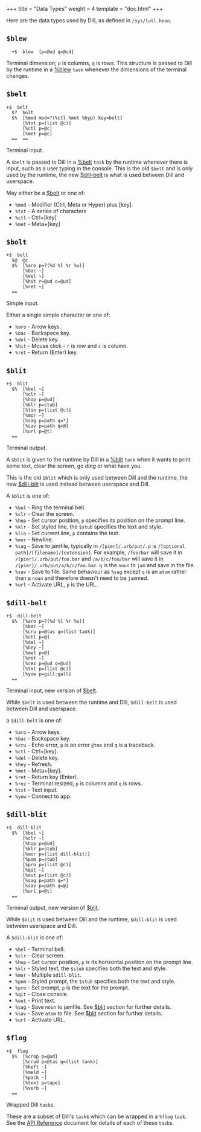 +++
title = "Data Types"
weight = 4
template = "doc.html"
+++

Here are the data types used by Dill, as defined in `/sys/lull.hoon`.

## `$blew`

```hoon
  +$  blew  [p=@ud q=@ud]
```

Terminal dimension; `p` is columns, `q` is rows. This structure is passed to Dill by the runtime in a [%blew](/docs/arvo/dill/tasks#blew) `task` whenever the dimensions of the terminal changes.

## `$belt`

```hoon
+$  belt
  $?  bolt
  $%  [%mod mod=?(%ctl %met %hyp) key=bolt]
      [%txt p=(list @c)]
      [%ctl p=@c]
      [%met p=@c]
  ==  ==
```

Terminal input.

A `$belt` is passed to Dill in a [%belt](/docs/arvo/dill/tasks#belt) `task` by the runtime whenever there is input, such as a user typing in the console. This is the old `$belt` and is only used by the runtime, the new [$dill-belt](#dill-belt) is what is used between Dill and userspace.

May either be a [$bolt](#bolt) or one of:

- `%mod` - Modifier (Ctrl, Meta or Hyper) plus [key].
- `%txt` - A series of characters
- `%ctl` - Ctrl+[key]
- `%met` - Meta+[key]

## `$bolt`

```hoon
+$  bolt
  $@  @c
  $%  [%aro p=?(%d %l %r %u)]
      [%bac ~]
      [%del ~]
      [%hit r=@ud c=@ud]
      [%ret ~]
  ==
```

Simple input.

Either a single simple character or one of:

- `%aro` - Arrow keys.
- `%bac` - Backspace key.
- `%del` - Delete key.
- `%hit` - Mouse click - `r` is row and `c` is column.
- `%ret` - Return (Enter) key.

## `$blit`

```hoon
+$  blit
  $%  [%bel ~]
      [%clr ~]
      [%hop p=@ud]
      [%klr p=stub]
      [%lin p=(list @c)]
      [%mor ~]
      [%sag p=path q=*]
      [%sav p=path q=@]
      [%url p=@t]
  ==
```

Terminal output.

A `$blit` is given to the runtime by Dill in a [%blit](/docs/arvo/dill/tasks#blit) `task` when it wants to print some text, clear the screen, go _ding_ or what have you.

This is the old `$blit` which is only used between Dill and the runtime, the new [$dill-blit](#dill-blit) is used instead between userspace and Dill.

A `$blit` is one of:

- `%bel` - Ring the terminal bell.
- `%clr` - Clear the screen.
- `%hop` - Set cursor position, `p` specifies its position on the prompt line.
- `%klr` - Set styled line, the `$stub` specifies the text and style.
- `%lin` - Set current line, `p` contains the text.
- `%mor` - Newline.
- `%sag` - Save to jamfile, typically in `/[pier]/.urb/put/`. `p` is `/[optional path]/[filename]/[extension]`. For example, `/foo/bar` will save it in `/[pier]/.urb/put/foo.bar` and `/a/b/c/foo/bar` will save it in `/[pier]/.urb/put/a/b/c/foo.bar`. `q` is the `noun` to `jam` and save in the file.
- `%sav` - Save to file. Same behaviour as `%sag` except `q` is an `atom` rather than a `noun` and therefore doesn't need to be `jam`med.
- `%url` - Activate URL, `p` is the URL.

## `$dill-belt`

```hoon
+$  dill-belt
  $%  [%aro p=?(%d %l %r %u)]
      [%bac ~]
      [%cru p=@tas q=(list tank)]
      [%ctl p=@]
      [%del ~]
      [%hey ~]
      [%met p=@]
      [%ret ~]
      [%rez p=@ud q=@ud]
      [%txt p=(list @c)]
      [%yow p=gill:gall]
  ==
```

Terminal input, new version of [$belt](#belt).

While `$belt` is used between the runtime and Dill, `$dill-belt` is used between Dill and userspace.

a `$dill-belt` is one of:

- `%aro` - Arrow keys.
- `%bac` - Backspace key.
- `%cru` - Echo error, `p` is an error `@tas` and `q` is a traceback.
- `%ctl` - Ctrl+[key].
- `%del` - Delete key.
- `%hey` - Refresh.
- `%met` - Meta+[key].
- `%ret` - Return key (Enter).
- `%rez` - Terminal resized, `p` is columns and `q` is rows.
- `%txt` - Text input.
- `%yow` - Connect to app.

## `$dill-blit`

```hoon
+$  dill-blit
  $%  [%bel ~]
      [%clr ~]
      [%hop p=@ud]
      [%klr p=stub]
      [%mor p=(list dill-blit)]
      [%pom p=stub]
      [%pro p=(list @c)]
      [%qit ~]
      [%out p=(list @c)]
      [%sag p=path q=*]
      [%sav p=path q=@]
      [%url p=@t]
  ==
```

Terminal output, new version of [$blit](#blit).

While `$blit` is used between Dill and the runtime, `$dill-blit` is used between userspace and Dill.

A `$dill-blit` is one of:

- `%bel` - Terminal bell.
- `%clr` - Clear screen.
- `%hop` - Set cursor position, `p` is its horizontal position on the prompt line.
- `%klr` - Styled text, the `$stub` specifies both the text and style.
- `%mor` - Multiple `$dill-blit`.
- `%pom` - Styled prompt, the `$stub` specifies both the text and style.
- `%pro` - Set prompt, `p` is the text for the prompt.
- `%qit` - Close console.
- `%out` - Print text.
- `%sag` - Save `noun` to jamfile. See [$blit](#blit) section for further details.
- `%sav` - Save `atom` to file. See [$blit](#blit) section for further details.
- `%url` - Activate URL.

## `$flog`

```hoon
+$  flog
  $%  [%crop p=@ud]
      [%crud p=@tas q=(list tank)]
      [%heft ~]
      [%meld ~]
      [%pack ~]
      [%text p=tape]
      [%verb ~]
  ==
```

Wrapped Dill `task`s.

These are a subset of Dill's `task`s which can be wrapped in a `%flog` `task`. See the [API Reference](/docs/arvo/dill/tasks) document for details of each of these `task`s.
